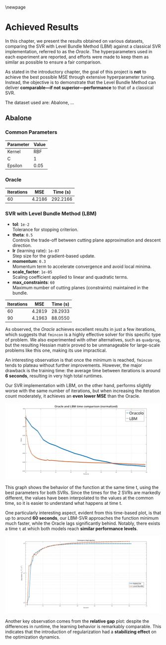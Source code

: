 \newpage
# Achieved Results

In this chapter, we present the results obtained on various datasets, comparing the SVR with Level Bundle Method (LBM) against a classical SVR implementation, referred to as the *Oracle*. The hyperparameters used in each experiment are reported, and efforts were made to keep them as similar as possible to ensure a fair comparison.

As stated in the introductory chapter, the goal of this project is **not** to achieve the best possible MSE through extensive hyperparameter tuning. Instead, the objective is to demonstrate that the Level Bundle Method can deliver **comparable—if not superior—performance** to that of a classical SVR.

The dataset used are: Abalone, ...

## Abalone

### Common Parameters
| Parameter | Value |
| :-------- | ----- |
| Kernel    | RBF   |
| C         | 1     |
| Epsilon   | 0.05  |

### Oracle
| Iterations | MSE    | Time (s) |
| ---------- | ------ | -------- |
| 60         | 4.2186 | 292.2166 |


### SVR with Level Bundle Method (LBM)

- **tol**: `1e-2`  
  Tolerance for stopping criterion.
- **theta**: `0.5`  
  Controls the trade-off between cutting plane approximation and descent direction.
- **lr** (learning rate): `1e-07`  
  Step size for the gradient-based update.
- **momentum**: `0.3`  
  Momentum term to accelerate convergence and avoid local minima.
- **scale_factor**: `1e-05`  
  Scaling coefficient applied to linear and quadratic terms.
- **max_constraints**: `60`  
  Maximum number of cutting planes (constraints) maintained in the bundle.

| Iterations | MSE    | Time (s) |
| ---------- | ------ | -------- |
| 60         | 4.2819 | 28.2933  |
| 90         | 4.1963 | 88.0550  |

As observed, the *Oracle* achieves excellent results in just a few iterations, which suggests that `fmincon` is a highly effective solver for this specific type of problem. We also experimented with other alternatives, such as `quadprog`, but the resulting Hessian matrix proved to be unmanageable for large-scale problems like this one, making its use impractical.

An interesting observation is that once the minimum is reached, `fmincon` tends to plateau without further improvements. However, the major drawback is the training time: the average time between iterations is around **6 seconds**, resulting in very high total runtimes.

Our SVR implementation with LBM, on the other hand, performs slightly worse with the same number of iterations, but when increasing the iteration count moderately, it achieves an **even lower MSE** than the Oracle.

![](./assets/time.jpg)

This graph shows the behavior of the function at the same time t, using the best parameters for both SVRs. Since the times for the 2 SVRs are markedly different, the values have been interpolated to the values at the common time, so it is easier to understand what happens at time t.

One particularly interesting aspect, evident from this time-based plot, is that up to around **60 seconds**, our LBM-SVR approaches the function minimum much faster, while the Oracle lags significantly behind. Notably, there exists a time `t` at which both models reach **similar performance levels**.

![](./assets/cazzillo_2.jpg)

Another key observation comes from the **relative gap** plot: despite the differences in runtime, the learning behavior is remarkably comparable. This indicates that the introduction of regularization had a **stabilizing effect** on the optimization dynamics.
